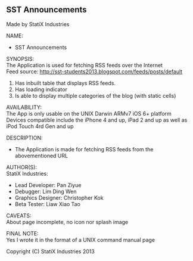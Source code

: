**SST Announcements**
------------------------------------------------------
Made by StatiX Industries  

NAME:  
* SST Announcements

SYNOPSIS:  
The Application is used for fetching RSS feeds over the Internet  
Feed source: http://sst-students2013.blogspot.com/feeds/posts/default
  
1. Has inbuilt table that displays RSS feeds.
2. Has loading indicator
3. Is able to display multiple categories of the blog (with static cells)
  

AVAILABILITY:  
The App is only usable on the UNIX Darwin ARMv7 iOS 6+ platform  
Devices compatible include the iPhone 4 and up, iPad 2 and up as well as iPod Touch 4rd Gen and up


DESCRIPTION:  
* The Application is made for fetching RSS feeds from the abovementioned URL
  
AUTHOR(S):  
StatiX Industries:
* Lead Developer: Pan Ziyue
* Debugger: Lim Ding Wen
* Graphics Designer: Christopher Kok
* Beta Tester: Liaw Xiao Tao
  

CAVEATS:  
About page incomplete, no icon nor splash image

FINAL NOTE:  
Yes I wrote it in the format of a UNIX command manual page
  
Copyright (C) StatiX Industries 2013